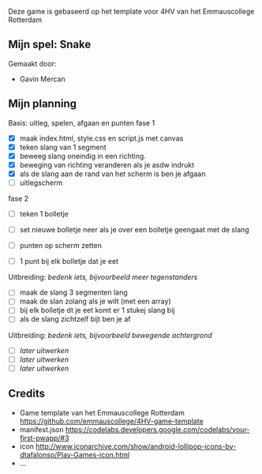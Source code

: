 Deze game is gebaseerd op het template voor 4HV van het Emmauscollege Rotterdam

## Mijn spel: Snake
Gemaakt door:
- Gavin Mercan

## Mijn planning

Basis: uitleg, spelen, afgaan en punten
fase 1
- [x] maak index.html, style.css en script.js met canvas
- [x] teken slang van 1 segment
- [x] beweeg slang oneindig in een richting. 
- [x] beweging van richting veranderen als je asdw indrukt
- [x] als de slang aan de rand van het scherm is ben je afgaan
- [ ] uitlegscherm

fase 2
- [ ] teken 1 bolletje
- [ ] set nieuwe bolletje neer als je over een bolletje geengaat met de slang
- [ ] punten op scherm zetten
- [ ] 1 punt bij elk bolletje dat je eet


Uitbreiding: *bedenk iets, bijvoorbeeld meer tegenstanders*
- [ ] maak de slang 3 segmenten lang
- [ ] maak de slan zolang als je wilt (met een array)
- [ ] bij elk bolletje dt je eet komt er 1 stukej slang bij
- [ ] als de slang zichtzelf bijt ben je af

Uitbreiding: *bedenk iets, bijvoorbeeld bewegende achtergrond*
- [ ] *later uitwerken*
- [ ] *later uitwerken*
- [ ] *later uitwerken*

## Credits
- Game template van het Emmauscollege Rotterdam https://github.com/emmauscollege/4HV-game-template
- manifest.json https://codelabs.developers.google.com/codelabs/your-first-pwapp/#3
- icon http://www.iconarchive.com/show/android-lollipop-icons-by-dtafalonso/Play-Games-icon.html
- ...

